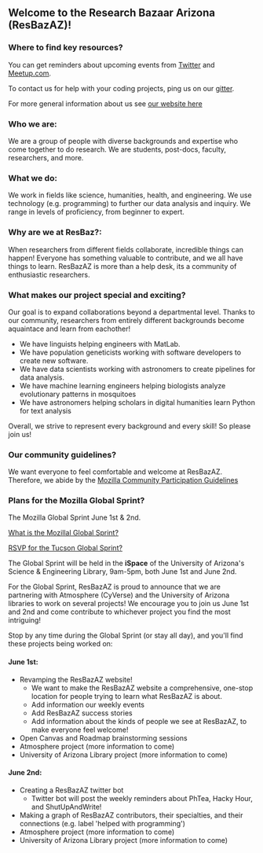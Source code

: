 ## Welcome to the Research Bazaar Arizona (ResBazAZ)! 

### Where to find key resources?
You can get reminders about upcoming events from [Twitter](https://twitter.com/ResBazAZ) 
and 
[Meetup.com](https://www.meetup.com/ResBazAZ/). 

To contact us for help with your coding projects, ping us on our [gitter](https://gitter.im/resbaz/Arizona). 

For more general information about us see [our  website here](http://resbazaz.github.io/studyGroup/) 


### Who we are:
We are a group of people with diverse backgrounds and expertise who come together to do research. 
We are students, post-docs, faculty, researchers, and more. 

### What we do:
We work in fields like science, humanities, health, and engineering. We use technology (e.g. programming) to further our data analysis and inquiry.
We range in levels of proficiency, from beginner to expert. 

### Why are we at ResBaz?:
When researchers from different fields collaborate, incredible things can happen! Everyone has something valuable to contribute, and we all have things to learn. ResBazAZ is more than a help desk, its a community of enthusiastic researchers.


### What makes our project special and exciting?
Our goal is to expand collaborations beyond a departmental level. Thanks to our community, researchers from entirely different backgrounds become aquaintace and learn from eachother! 

* We have linguists helping engineers with MatLab.
* We have population geneticists working with software developers to create new software. 
* We have data scientists working with astronomers to create pipelines for data analysis. 
* We have machine learning engineers helping biologists analyze evolutionary patterns in mosquitoes 
* We have astronomers helping scholars in digital humanities learn Python for text analysis 

Overall, we strive to represent every background and every skill! So please join us!

### Our community guidelines?
We want everyone to feel comfortable and welcome at ResBazAZ. Therefore, we abide by the [Mozilla Community Participation Guidelines](https://www.mozilla.org/en-US/about/governance/policies/participation/)


### Plans for the Mozilla Global Sprint?
The Mozilla Global Sprint June 1st & 2nd.

[What is the Mozillal Global Sprint?](https://mozilla.github.io/global-sprint/)

[RSVP for the Tucson Global Sprint?](https://ti.to/Mozilla/global-sprint-tucson-az)

The Global Sprint will be held in the **iSpace** of the University of Arizona's Science & Engineering Library, 9am-5pm, both June 1st and June 2nd. 

For the Global Sprint, ResBazAZ is proud to announce that we are partnering with Atmosphere (CyVerse) and the University of Arizona libraries to work on several projects! We encourage you to join us June 1st and 2nd and come contribute to whichever project you find the most intriguing! 

Stop by any time during the Global Sprint (or stay all day), and you'll find these projects being worked on: 

#### June 1st:
* Revamping the ResBazAZ website! 
  - We want to make the ResBazAZ website a comprehensive, one-stop location for people trying to learn what ResBazAZ is about.
  - Add information our weekly events
  - Add ResBazAZ success stories
  - Add information about the kinds of people we see at ResBazAZ, to make everyone feel welcome!
* Open Canvas and Roadmap brainstorming sessions 
* Atmosphere project (more information to come)
* University of Arizona Library project (more information to come)

#### June 2nd:
* Creating a ResBazAZ twitter bot
  - Twitter bot will post the weekly reminders about PhTea, Hacky Hour, and ShutUpAndWrite!
* Making a graph of ResBazAZ contributors, their specialties, and their connections (e.g. label 'helped with programming') 
* Atmosphere project (more information to come)
* University of Arizona Library project (more information to come)





